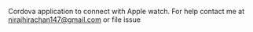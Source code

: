 Cordova application to connect with Apple watch.
For help contact me at nirajhirachan147@gmail.com or file issue
